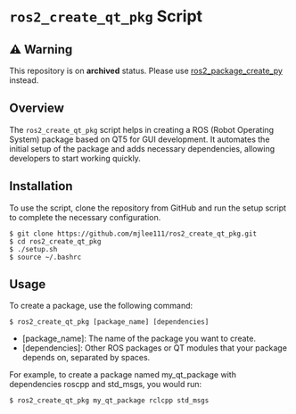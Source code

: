 # `ros2_create_qt_pkg` Script

## ⚠️ Warning
This repository is on **archived** status. Please use [ros2_package_create_py](https://github.com/mjlee111/ros2_package_create_py.git) instead.

## Overview
The `ros2_create_qt_pkg` script helps in creating a ROS (Robot Operating System) package based on QT5 for GUI development. It automates the initial setup of the package and adds necessary dependencies, allowing developers to start working quickly.

## Installation
To use the script, clone the repository from GitHub and run the setup script to complete the necessary configuration.

```shell
$ git clone https://github.com/mjlee111/ros2_create_qt_pkg.git
$ cd ros2_create_qt_pkg
$ ./setup.sh
$ source ~/.bashrc
```

## Usage
To create a package, use the following command:
```shell 
$ ros2_create_qt_pkg [package_name] [dependencies]
```
- [package_name]: The name of the package you want to create.
- [dependencies]: Other ROS packages or QT modules that your package depends on, separated by spaces.

For example, to create a package named my_qt_package with dependencies roscpp and std_msgs, you would run:
```shell  
$ ros2_create_qt_pkg my_qt_package rclcpp std_msgs
```
